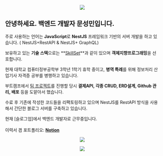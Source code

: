 <p align="center">

<img src="https://capsule-render.vercel.app/api?type=slice&color=gradient&text=%20Antipiebse%20%20&height=200&fontSize=100" />

</p>

## 안녕하세요. **백엔드** 개발자 문성민입니다.

주로 사용하는 언어는 **JavaScript**로 **NestJS** 프레임워크 기반의 서버 개발을 하고 있습니다. ( NestJS+RestAPI & NestJS+ GraphQL)

보유하고 있는 **기술 스택**으로는 **[SkillSet](https://www.notion.so/822d32ab37ca4ba1a2cf9f22869c5357)**과 같이 있으며 **객체지향프로그래밍**을 선호합니다.

현재 대학교 컴퓨터정부공학부 3학년 1학기 휴학 중이고, **병역 특례**를 위해 정보처리 산업기사 자격증 공부를 병행하고 있습니다. 

부트캠프에서 [팀 프로젝트](https://www.notion.so/Keystom-949b5b695de045baa2cf78c453ffb7b9)를 진행할 당시 **결제API, 각종 CRUD, ERD설계, Github 관리, 배포** 등을 도맡아서 했습니다. 

수료 후 기존에 작성한 코드들을 리팩토링하고 있으며 NestJS를 RestAPI 방식을 사용해서 간단한 블로그 서버를 구축하고 있습니다.

현재 [슬로그업]에서 백엔드 개발자로 근무중입니다.
<br>
<br>
이력서 겸 포트폴리오: **[Notion]([https://childlike-cirrus-86c.notion.site/822d32ab37ca4ba1a2cf9f22869c5357](https://childlike-cirrus-86c.notion.site/b41d1eb3536d4cb8a7001884e56280df?pvs=4))**
<p align="center">

<img src="https://github-readme-stats.vercel.app/api?username=antipiebse&show_icons=true&theme=tokyonight">

</p>

<p align="center">

<img src="https://github-readme-stats.vercel.app/api/top-langs/?username=antipiebse&layout=compact&theme=merko">

</p>

